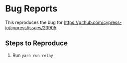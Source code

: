# Bug Reports

This reproduces the bug for https://github.com/cypress-io/cypress/issues/23905.

## Steps to Reproduce

1. Run `yarn run relay`
